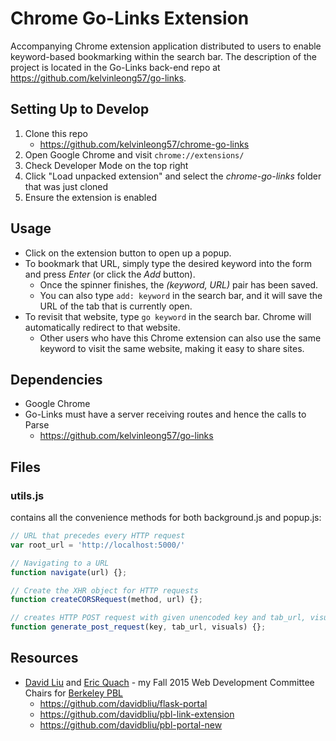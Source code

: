 # Chrome Go-Links Extension

Accompanying Chrome extension application distributed to users to enable keyword-based bookmarking within the search bar. The description of the project is located in the Go-Links back-end repo at https://github.com/kelvinleong57/go-links.

## Setting Up to Develop
1. Clone this repo
    - https://github.com/kelvinleong57/chrome-go-links
2. Open Google Chrome and visit `chrome://extensions/`
3. Check Developer Mode on the top right
4. Click "Load unpacked extension" and select the *chrome-go-links* folder that was just cloned
5. Ensure the extension is enabled

## Usage
- Click on the extension button to open up a popup.
- To bookmark that URL, simply type the desired keyword into the form and press *Enter* (or click the *Add* button).
    - Once the spinner finishes, the *(keyword, URL)* pair has been saved.
    - You can also type `add: keyword` in the search bar, and it will save the URL of the tab that is currently open.
- To revisit that website, type `go keyword` in the search bar. Chrome will automatically redirect to that website.
    - Other users who have this Chrome extension can also use the same keyword to visit the same website, making it easy to share sites.

## Dependencies
  - Google Chrome
  - Go-Links must have a server receiving routes and hence the calls to Parse
    - https://github.com/kelvinleong57/go-links

## Files
### utils.js
contains all the convenience methods for both background.js and popup.js:

```javascript
// URL that precedes every HTTP request
var root_url = 'http://localhost:5000/'

// Navigating to a URL
function navigate(url) {};

// Create the XHR object for HTTP requests
function createCORSRequest(method, url) {};

// creates HTTP POST request with given unencoded key and tab_url, visuals boolean (default true)
function generate_post_request(key, tab_url, visuals) {};
```

## Resources
  - [David Liu](https://github.com/davidbliu) and [Eric Quach](https://github.com/ericcquachh) - my Fall 2015 Web Development Committee Chairs for [Berkeley PBL](http://www.berkeleypbl.com/) 
    - https://github.com/davidbliu/flask-portal
    - https://github.com/davidbliu/pbl-link-extension
    - https://github.com/davidbliu/pbl-portal-new